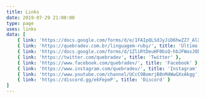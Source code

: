 ```yaml
---
title: Links
date: 2019-07-29 21:00:00
type: page
uses: links
data: [
    { link: 'https://docs.google.com/forms/d/e/1FAIpQLSdJyJiD6hwZZ7_AlXnR-mcUhRDuOn8LX2G9yS5nU6n45HFZ-Q/viewform', title: 'Evento Perifatécnico pros Quebradinha de SP' },
    { link: 'https://quebradev.com.br/linguagem-ruby/', title: 'Último episódio de podcast' },
    { link: 'https://docs.google.com/forms/d/1ZliRtDeuHF0bsQ-hbJFWasJObRXFTlBGR5qpjLeMpog', title: 'Sugestão de Temas' },
    { link: 'https://twitter.com/quebradev', title: 'Twitter' },
    { link: 'https://www.facebook.com/quebradev/', title: 'Facebook' },
    { link: 'https://www.instagram.com/quebradev/', title: 'Instagram' },
    { link: 'https://www.youtube.com/channel/UCcC9BomrjB8nM4WwGXxAkgg', title: 'YouTube' },
    { link: 'https://discord.gg/ekFepeP', title: 'Discord' }
]
---
```

